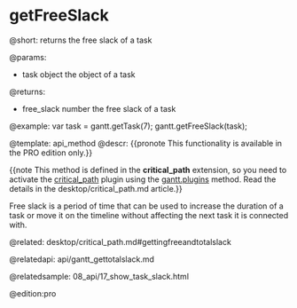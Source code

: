 getFreeSlack
=============

@short:
	returns the free slack of a task

@params:
- task		object		the object of a task

@returns:
- free_slack		number 		the free slack of a task

@example:
var task = gantt.getTask(7);
gantt.getFreeSlack(task);

@template:	api_method
@descr:
{{pronote This functionality is available in the PRO edition only.}}

{{note This method is defined in the **critical_path** extension, so you need to activate the [critical_path](desktop/extensions_list.md#criticalpath) plugin using the [gantt.plugins](api/gantt_plugins.md) method. Read the details in the desktop/critical_path.md article.}}



Free slack is a period of time that can be used to increase the duration of a task or move it on the timeline without affecting the next task it is connected with.

@related:
desktop/critical_path.md#gettingfreeandtotalslack

@relatedapi:
api/gantt_gettotalslack.md

@relatedsample:
08_api/17_show_task_slack.html

@edition:pro
